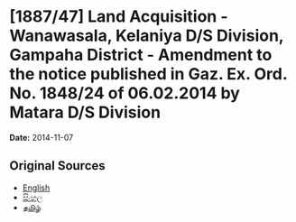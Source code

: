 # [1887/47] Land Acquisition - Wanawasala, Kelaniya D/S Division, Gampaha District - Amendment to the notice published in Gaz. Ex. Ord. No. 1848/24 of 06.02.2014 by Matara D/S Division

**Date:** 2014-11-07

## Original Sources

- [English](https://documents.gov.lk/view/extra-gazettes/2014/11/1887-47_E.pdf)
- [සිංහල](https://documents.gov.lk/view/extra-gazettes/2014/11/1887-47_S.pdf)
- [தமிழ்](https://documents.gov.lk/view/extra-gazettes/2014/11/1887-47_T.pdf)
